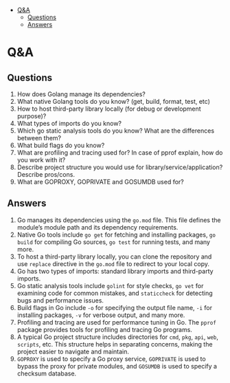 <!-- TOC -->
* [Q&A](#qa)
  * [Questions](#questions)
  * [Answers](#answers)
<!-- TOC -->

# Q&A
## Questions

1. How does Golang manage its dependencies?
2. What native Golang tools do you know? (get, build, format, test, etc)
3. How to host third-party library locally (for debug or development purpose)?
4. What types of imports do you know?
5. Which go static analysis tools do you know? What are the differences between them?
6. What build flags do you know?
7. What are profiling and tracing used for? In case of pprof explain, how do you work with it?
8. Describe project structure you would use for library/service/application? Describe pros/cons.
9. What are GOPROXY, GOPRIVATE and GOSUMDB used for?

## Answers
1. Go manages its dependencies using the `go.mod` file. This file defines the module’s module path and its dependency requirements.
2. Native Go tools include `go get` for fetching and installing packages, `go build` for compiling Go sources, `go test` for running tests, and many more.
3. To host a third-party library locally, you can clone the repository and use `replace` directive in the `go.mod` file to redirect to your local copy.
4. Go has two types of imports: standard library imports and third-party imports.
5. Go static analysis tools include `golint` for style checks, `go vet` for examining code for common mistakes, and `staticcheck` for detecting bugs and performance issues.
6. Build flags in Go include `-o` for specifying the output file name, `-i` for installing packages, `-v` for verbose output, and many more.
7. Profiling and tracing are used for performance tuning in Go. The `pprof` package provides tools for profiling and tracing Go programs.
8. A typical Go project structure includes directories for `cmd`, `pkg`, `api`, `web`, `scripts`, etc. This structure helps in separating concerns, making the project easier to navigate and maintain.
9. `GOPROXY` is used to specify a Go proxy service, `GOPRIVATE` is used to bypass the proxy for private modules, and `GOSUMDB` is used to specify a checksum database.
